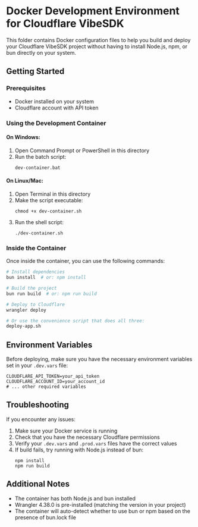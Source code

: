 # Docker Development Environment for Cloudflare VibeSDK

This folder contains Docker configuration files to help you build and deploy your Cloudflare VibeSDK project without having to install Node.js, npm, or bun directly on your system.

## Getting Started

### Prerequisites

- Docker installed on your system
- Cloudflare account with API token

### Using the Development Container

#### On Windows:

1. Open Command Prompt or PowerShell in this directory
2. Run the batch script:
   ```
   dev-container.bat
   ```

#### On Linux/Mac:

1. Open Terminal in this directory
2. Make the script executable:
   ```
   chmod +x dev-container.sh
   ```
3. Run the shell script:
   ```
   ./dev-container.sh
   ```

### Inside the Container

Once inside the container, you can use the following commands:

```bash
# Install dependencies
bun install  # or: npm install

# Build the project
bun run build  # or: npm run build

# Deploy to Cloudflare
wrangler deploy

# Or use the convenience script that does all three:
deploy-app.sh
```

## Environment Variables

Before deploying, make sure you have the necessary environment variables set in your `.dev.vars` file:

```
CLOUDFLARE_API_TOKEN=your_api_token
CLOUDFLARE_ACCOUNT_ID=your_account_id
# ... other required variables
```

## Troubleshooting

If you encounter any issues:

1. Make sure your Docker service is running
2. Check that you have the necessary Cloudflare permissions
3. Verify your `.dev.vars` and `.prod.vars` files have the correct values
4. If build fails, try running with Node.js instead of bun:
   ```
   npm install
   npm run build
   ```

## Additional Notes

- The container has both Node.js and bun installed
- Wrangler 4.38.0 is pre-installed (matching the version in your project)
- The container will auto-detect whether to use bun or npm based on the presence of bun.lock file